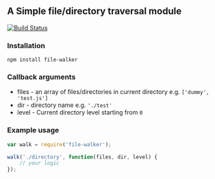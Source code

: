 ## A Simple file/directory traversal module

[![Build Status](https://travis-ci.org/rezigned/node-file-walker.png)](https://travis-ci.org/rezigned/node-file-walker)

### Installation

```npm install file-walker```

### Callback arguments

* files - an array of files/directories in current directory e.g. `['dummy', 'test.js']`
* dir - directory name e.g. `'./test'`
* level - Current directory level starting from `0`

### Example usage

```js
var walk = require('file-walker');

walk('./directory', function(files, dir, level) {
	// your logic
});
```
